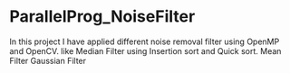 # ParallelProg_NoiseFilter
In this project I have applied different noise removal filter using OpenMP and OpenCV.
like Median Filter using Insertion sort and Quick sort.
     Mean Filter
     Gaussian Filter
